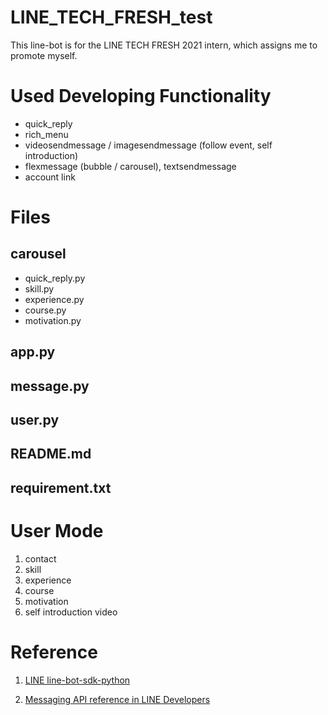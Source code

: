 # LINE_TECH_FRESH_test
This line-bot is for the LINE TECH FRESH 2021 intern, which assigns me to promote myself.

# Used Developing Functionality
- quick_reply
- rich_menu
- videosendmessage / imagesendmessage (follow event, self introduction)
- flexmessage (bubble / carousel), textsendmessage
- account link

# Files
## carousel
- quick_reply.py
- skill.py
- experience.py
- course.py
- motivation.py

## app.py

## message.py

## user.py

## README.md

## requirement.txt

# User Mode
1. contact
2. skill
3. experience
4. course
5. motivation
6. self introduction video

# Reference
1. [LINE line-bot-sdk-python](https://line-bot-sdk-python.readthedocs.io/en/stable/linebot.models.html?highlight=flexsend#linebot.models.flex_message.FlexSendMessage)

2. [Messaging API reference in LINE Developers](https://developers.line.biz/en/reference/messaging-api/)